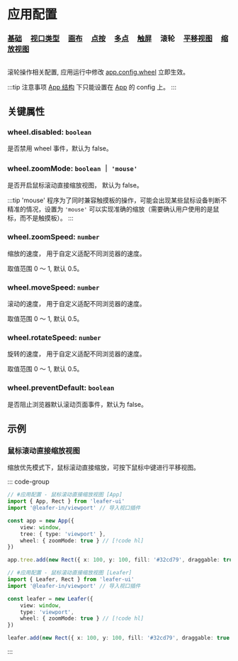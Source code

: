 # 应用配置

### [基础](/reference/config/app/base.md) &nbsp; &nbsp; [视口类型](/reference/config/app/type.md) &nbsp; &nbsp; [画布](/reference/config/app/canvas.md) &nbsp; &nbsp; [点按](/reference/config/app/pointer.md) &nbsp; &nbsp; [多点](/reference/config/app/multiTouch.md) &nbsp; &nbsp; [触屏](/reference/config/app/touch.md) &nbsp; &nbsp; 滚轮 &nbsp; &nbsp; [平移视图](/reference/config/app/move.md) &nbsp; &nbsp; [缩放视图](/reference/config/app/zoom.md)

##

滚轮操作相关配置, 应用运行中修改 [app.config.wheel](/reference/display/Leafer.md#config-ileaferconfig) 立即生效。

:::tip 注意事项
[App 结构](/guide/advanced/app.md) 下只能设置在 [App](/reference/display/App.md) 的 config 上。
:::

## 关键属性

### wheel.disabled: `boolean`

是否禁用 wheel 事件，默认为 false。

### wheel.zoomMode: `boolean` ｜ `'mouse'`

是否开启鼠标滚动直接缩放视图， 默认为 false。

:::tip 'mouse'
程序为了同时兼容触摸板的操作，可能会出现某些鼠标设备判断不精准的情况，设置为 `'mouse'` 可以实现准确的缩放（需要确认用户使用的是鼠标，而不是触摸板）。
:::

### wheel.zoomSpeed: `number`

缩放的速度， 用于自定义适配不同浏览器的速度。

取值范围 0 ～ 1, 默认 0.5。

### wheel.moveSpeed: `number`

滚动的速度， 用于自定义适配不同浏览器的速度。

取值范围 0 ～ 1, 默认 0.5。

### wheel.rotateSpeed: `number`

旋转的速度， 用于自定义适配不同浏览器的速度。

取值范围 0 ～ 1, 默认 0.5。

### wheel.preventDefault: `boolean`

是否阻止浏览器默认滚动页面事件，默认为 false。

## 示例

### 鼠标滚动直接缩放视图

缩放优先模式下，鼠标滚动直接缩放，可按下鼠标中键进行平移视图。

::: code-group
```ts
// #应用配置 - 鼠标滚动直接缩放视图 [App]
import { App, Rect } from 'leafer-ui'
import '@leafer-in/viewport' // 导入视口插件

const app = new App({
    view: window,
    tree: { type: 'viewport' },
    wheel: { zoomMode: true } // [!code hl]
})

app.tree.add(new Rect({ x: 100, y: 100, fill: '#32cd79', draggable: true }))
```

```ts
// #应用配置 - 鼠标滚动直接缩放视图 [Leafer]
import { Leafer, Rect } from 'leafer-ui'
import '@leafer-in/viewport' // 导入视口插件

const leafer = new Leafer({
    view: window,
    type: 'viewport',
    wheel: { zoomMode: true } // [!code hl]
})

leafer.add(new Rect({ x: 100, y: 100, fill: '#32cd79', draggable: true }))
```
:::

